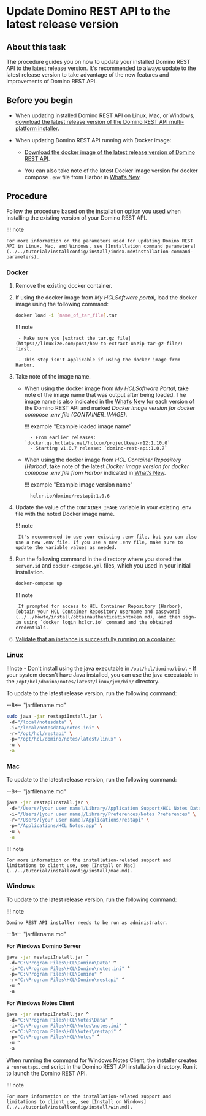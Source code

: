 # Update Domino REST API to the latest release version

## About this task

The procedure guides you on how to update your installed Domino REST API to the latest release version. It's recommended to always update to the latest release version to take advantage of the new features and improvements of Domino REST API.

## Before you begin

- When updating installed Domino REST API on Linux, Mac, or Windows, [download the latest release version of the Domino REST API multi-platform installer](../../tutorial/installconfig/install/downloaddrapi.md).

- When updating Domino REST API running with Docker image:

    - [Download the docker image of the latest release version of Domino REST API](../../tutorial/installconfig/install/downloaddrapi.md).

    - You can also take note of the latest Docker image version for docker compose `.env` file from Harbor in [What’s New](../../whatsnew/index.md).

## Procedure

Follow the procedure based on the installation option you used when installing the existing version of your Domino REST API.

!!! note

    For more information on the parameters used for updating Domino REST API in Linux, Mac, and Windows, see [Installation command parameters](../../tutorial/installconfig/install/index.md#installation-command-parameters).

### Docker

1. Remove the existing docker container.
2. If using the docker image from *My HCLSoftware portal*, load the docker image using the following command: 

    ```bash
	docker load -i [name_of_tar_file].tar
    ```

    !!! note

        - Make sure you [extract the tar.gz file](https://linuxize.com/post/how-to-extract-unzip-tar-gz-file/) first.

        - This step isn't applicable if using the docker image from Harbor. 

3. Take note of the image name.

    - When using the docker image from *My HCLSoftware Portal*, take note of the image name that was output after being loaded. The image name is also indicated in the [What’s New](../../whatsnew/index.md) for each version of the Domino REST API and marked *Docker image version for docker compose .env file (CONTAINER_IMAGE)*.

        !!! example "Example loaded image name"

            - From earlier releases: `docker.qs.hcllabs.net/hclcom/projectkeep-r12:1.10.0`
            - Starting v1.0.7 release: `domino-rest-api:1.0.7`

    - When using the docker image from *HCL Container Repository (Harbor)*, take note of the latest *Docker image version for docker compose .env file from Harbor* indicated in [What’s New](../../whatsnew/index.md).

        !!! example "Example image version name"

            hclcr.io/domino/restapi:1.0.6 

4. Update the value of the `CONTAINER_IMAGE` variable in your existing .env file with the noted Docker image name.

    !!! note

        It's recommended to use your existing .env file, but you can also use a new .env file. If you use a new .env file, make sure to update the variable values as needed. 

5. Run the following command in the directory where you stored the `server.id` and `docker-compose.yml` files, which you used in your initial installation.

    ```bash
    docker-compose up
    ```

    !!! note

        If prompted for access to HCL Container Repository (Harbor), [obtain your HCL Container Repository username and password](../../howto/install/obtainauthenticationtoken.md), and then sign-in using `docker login hclcr.io` command and the obtained credentials. 

6. [Validate that an instance is successfully running on a container](../../tutorial/installconfig/install/docker.md#validation).

<!--### Helm

1. Run the following to recreate the temporary directory to download the helm charts and make it the current directory:

    **Command**:
    ```
    mkdir ~/<new directory name>
    cd ~/<new directory name>
    ```

    **Example**:

    ```
    mkdir ~/drapi108
    cd ~/drapi108
    ```
    In the example above, you create a new directory *drapi108* that will contain the new helm charts. Creating the new directory allows you to differentiate and compare the helm charts from different Domino REST API release versions.

2. Configure Helm to pull from HCL Container Repository.

    You will need your email and authentication token used with the HCL Container Repository.

    1. Run the following command to check if *hclcr* is already defined:

        ```
        helm repo list
        ```

    2. If *hclcr* is already defined, proceed to **Download Domino REST Helm chart** step. Otherwise, run the following command to set up Helm.

        ```
        helm repo add hclcr https://hclcr.io/chartrepo/domino --username <your hclcr username> --password <your hclcr password>
        ```

        Example
        ```
        helm repo add hclcr https://hclcr.io/chartrepo/domino --username user.name@example.com --password xx3ds2w
        ```

3. Download Domino REST API Helm chart.

    1. Run the following command to make sure that the chart information for the repositories is up-to-date.

        ```
        helm repo update
        ```

    2. Run the following command to download the chart:

        ```
        helm pull hclcr/restapi
        ```

        The file drapi-1.n.n.tgz is downloaded, wherein 1.n.n represents the version number such as 1.0.7.

    3. Run the following commands to unpack the chart and make the DRAPI directory your current directory:

        ```
        tar -xzvf drapi-1.n.n.tgz
        cd drapi
        ```

        !!!note
            The Domino REST API chart name has a version string in the filename. The helm pull command will pull down the latest version of the charts. Ensure your tar command uses the correct matching file names.

4. Update the `values.yaml` file of the target upgrade version with custom settings you want to apply from the `values.yaml` file of your current installation.

5. Within the directory containing the new Domino REST API charts, run the following command:

    ```
    helm upgrade domino . -f values.yaml
    ```

    This upgrades the program executables and reuses the existing databases and all the configuration stored on /local/notesdata within the Domino container.

6. Run the following command to wait for the Domino pod to be running and in the ready state:

    ```
    kubectl get pods -o wide -w
    ```
-->
### Linux

!!!note
    - Don't install using the java executable in `/opt/hcl/domino/bin/`. 
    - If your system doesn't have Java installed, you can use the java executable in the `/opt/hcl/domino/notes/latest/linux/jvm/bin/` directory.

To update to the latest release version, run the following command:

--8<-- "jarfilename.md"

```bash
sudo java -jar restapiInstall.jar \ 
 -d="/local/notesdata" \ 
 -i="/local/notesdata/notes.ini" \ 
 -r="/opt/hcl/restapi" \ 
 -p="/opt/hcl/domino/notes/latest/linux" \ 
 -u \
 -a
```

### Mac

To update to the latest release version, run the following command:

--8<-- "jarfilename.md"

```bash
java -jar restapiInstall.jar \ 
 -d="/Users/[your user name]/Library/Application Support/HCL Notes Data" \ 
 -i="/Users/[your user name]/Library/Preferences/Notes Preferences" \ 
 -r="/Users/[your user name]/Applications/restapi" \ 
 -p="/Applications/HCL Notes.app" \ 
 -u \
 -a
```

!!! note

    For more information on the installation-related support and limitations to client use, see [Install on Mac](../../tutorial/installconfig/install/mac.md).


### Windows

To update to the latest release version, run the following command:

!!! note

    Domino REST API installer needs to be run as administrator.


--8<-- "jarfilename.md"

**For Windows Domino Server**

```bash
java -jar restapiInstall.jar ^ 
 -d="C:\Program Files\HCL\Domino\Data" ^ 
 -i="C:\Program Files\HCL\Domino\notes.ini" ^ 
 -p="C:\Program Files\HCL\Domino" ^ 
 -r="C:\Program Files\HCL\Domino\restapi" ^ 
 -u ^
 -a
```

**For Windows Notes Client**

```bash
java -jar restapiInstall.jar ^
 -d="C:\Program Files\HCL\Notes\Data" ^
 -i="C:\Program Files\HCL\Notes\notes.ini" ^
 -r="C:\Program Files\HCL\Notes\restapi" ^
 -p="C:\Program Files\HCL\Notes" ^
 -u ^
 -a
```

When running the command for Windows Notes Client, the installer creates a `runrestapi.cmd` script in the Domino REST API installation directory. Run it to launch the Domino REST API.

!!! note

    For more information on the installation-related support and limitations to client use, see [Install on Windows](../../tutorial/installconfig/install/win.md). 
